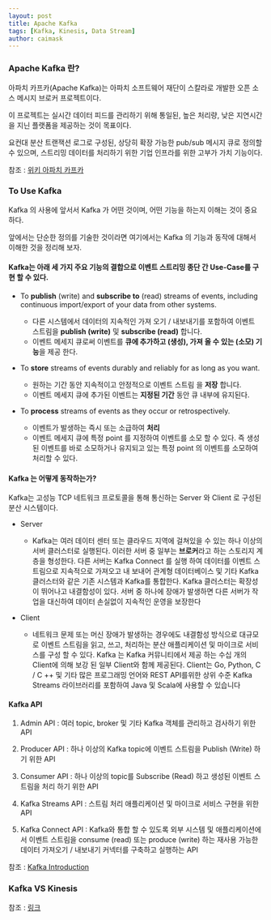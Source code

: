 ```yaml
---
layout: post
title: Apache Kafka
tags: [Kafka, Kinesis, Data Stream]
author: caimask
---
```


### Apache Kafka 란?
아파치 카프카(Apache Kafka)는 아파치 소프트웨어 재단이 스칼라로 개발한 오픈 소스 메시지 브로커 프로젝트이다. 

이 프로젝트는 실시간 데이터 피드를 관리하기 위해 통일된, 높은 처리량, 낮은 지연시간을 지닌 플랫폼을 제공하는 것이 목표이다. 

요컨대 분산 트랜잭션 로그로 구성된, 상당히 확장 가능한 pub/sub 메시지 큐로 정의할 수 있으며, 스트리밍 데이터를 처리하기 위한 기업 인프라를 위한 고부가 가치 기능이다.

참조 : [위키 아파치 카프카](https://ko.wikipedia.org/wiki/%EC%95%84%ED%8C%8C%EC%B9%98_%EC%B9%B4%ED%94%84%EC%B9%B4)



### To Use Kafka
Kafka 의 사용에 앞서서 Kafka 가 어떤 것이며, 어떤 기능을 하는지 이해는 것이 중요하다. 

앞에서는 단순한 정의를 기술한 것이라면 여기에서는 Kafka 의 기능과 동작에 대해서 이해한 것을 정리해 보자.


#### Kafka는 아래 세 가지 주요 기능의 결합으로 이벤트 스트리밍 종단 간 Use-Case를 구현 할 수 있다.

- To **publish** (write) and **subscribe to** (read) streams of events, including continuous import/export of your data from other systems.
  - 다른 시스템에서 데이터의 지속적인 가져 오기 / 내보내기를 포함하여 이벤트 스트림을 **publish (write)** 및 **subscribe (read)** 합니다.
  - 이벤트 메세지 큐로써 이벤트를 **큐에 추가하고 (생성), 가져 올 수 있는 (소모) 기능**을 제공 한다.

- To **store** streams of events durably and reliably for as long as you want.
  - 원하는 기간 동안 지속적이고 안정적으로 이벤트 스트림 을 **저장** 합니다.
  - 이벤트 메세지 큐에 추가된 이벤트는 **지정된 기간** 동안 큐 내부에 유지된다.

- To **process** streams of events as they occur or retrospectively.
  - 이벤트가 발생하는 즉시 또는 소급하여 **처리**
  - 이벤트 메세지 큐에 특정 point 를 지정하여 이벤트를 소모 할 수 있다. 즉 생성된 이벤트를 바로 소모하거나 유지되고 있는 특정 point 의 이벤트를 소모하여 처리할 수 있다.


#### Kafka 는 어떻게 동작하는가?

Kafka는 고성능 TCP 네트워크 프로토콜을 통해 통신하는 Server 와 Client 로 구성된 분산 시스템이다.

- Server
  - Kafka는 여러 데이터 센터 또는 클라우드 지역에 걸쳐있을 수 있는 하나 이상의 서버 클러스터로 실행된다. 이러한 서버 중 일부는 **브로커**라고 하는 스토리지 계층을 형성한다. 다른 서버는 Kafka Connect 를 실행 하여 데이터를 이벤트 스트림으로 지속적으로 가져오고 내 보내어 관계형 데이터베이스 및 기타 Kafka 클러스터와 같은 기존 시스템과 Kafka를 통합한다. 
Kafka 클러스터는 확장성이 뛰어나고 내결함성이 있다. 서버 중 하나에 장애가 발생하면 다른 서버가 작업을 대신하여 데이터 손실없이 지속적인 운영을 보장한다

- Client
  - 네트워크 문제 또는 머신 장애가 발생하는 경우에도 내결함성 방식으로 대규모로 이벤트 스트림을 읽고, 쓰고, 처리하는 분산 애플리케이션 및 마이크로 서비스를 구성 할 수 있다. Kafka 는 Kafka 커뮤니티에서 제공 하는 수십 개의 Client에 의해 보강 된 일부 Client와 함께 제공된다. Client는 Go, Python, C / C ++ 및 기타 많은 프로그래밍 언어와 REST API를위한 상위 수준 Kafka Streams 라이브러리를 포함하여 Java 및 Scala에 사용할 수 있습니다

#### Kafka API

1. Admin API  : 여러 topic, broker 및 기타 Kafka 객체를 관리하고 검사하기 위한 API

2. Producer API  : 하나 이상의 Kafka topic에 이벤트 스트림을 Publish (Write) 하기 위한 API

3. Consumer API  : 하나 이상의 topic를 Subscribe (Read) 하고 생성된 이벤트 스트림을 처리 하기 위한 API

4. Kafka Streams API : 스트림 처리 애플리케이션 및 마이크로 서비스 구현을 위한 API 

5. Kafka Connect API : Kafka와 통합 할 수 있도록 외부 시스템 및 애플리케이션에서 이벤트 스트림을 consume (read) 또는 produce (write) 하는 재사용 가능한 데이터 가져오기 / 내보내기 커넥터를 구축하고 실행하는 API

참조 : [Kafka Introduction](https://kafka.apache.org/intro)


### Kafka VS Kinesis



참조 : [링크](https://devidea.tistory.com/68)
